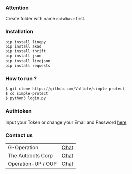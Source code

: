 ### Attention
Create folder with name ```database``` first.

### Installation
```python
pip install linepy
pip install akad
pip install thrift
pip install json
pip install livejson
pip install requests
```

### How to run ?
``` python
$ git clone https://github.com/Vallofe/simple-protect
$ cd simple-protect
$ python3 login.py
```
### Authtoken
Input your Token or change your Email and Password <a href="https://github.com/Vallofe/simple-protect/blob/main/token/login.json">here</a>

### Contact us
<table>
    <tbody>
        <tr>
          <td>G-Operation</td>
          <td><a href="http://line.me/ti/p/~dont.ask.me.who">Chat</a></td>
        </tr>
        <tr>
          <td>The Autobots Corp</td>
          <td><a href="http://line.me/ti/p/~paptetekdong">Chat</a></td>
        </tr>
        <tr>
          <td>Operation-UP / OUP</td>
          <td><a href="http://line.me/ti/p/~@ivg8360z">Chat</a></td>
        </tr>
    <tbody>   
<table>
